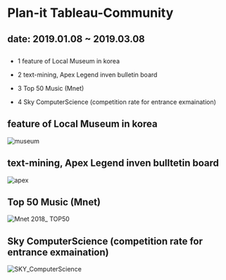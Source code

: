 # Plan-it Tableau-Community 

## date: 2019.01.08 ~ 2019.03.08


## <Topic>

- 1 feature of Local Museum in korea

- 2 text-mining, Apex Legend inven bulletin board

- 3 Top 50 Music (Mnet)

- 4 Sky ComputerScience (competition rate for entrance exmaination)




## feature of Local Museum in korea
![museum](https://user-images.githubusercontent.com/54028026/82013549-88683880-96b5-11ea-83e1-a90505cb22e1.png)


## text-mining, Apex Legend inven bulltetin board
![apex](https://user-images.githubusercontent.com/54028026/82013641-b64d7d00-96b5-11ea-803e-937dfea2c024.png)


## Top 50 Music (Mnet)
![Mnet 2018_ TOP50](https://user-images.githubusercontent.com/54028026/82013759-03c9ea00-96b6-11ea-9175-a11daa062f62.png)


## Sky ComputerScience (competition rate for entrance exmaination)
![SKY_ComputerScience](https://user-images.githubusercontent.com/54028026/82013696-daa95980-96b5-11ea-8ebb-ba7268ebfbe3.png)

